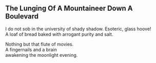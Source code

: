 The Lunging Of A Mountaineer Down A Boulevard
---------------------------------------------
I do not sob in the university of shady shadow. Esoteric, glass hoove!  
A loaf of bread baked with arrogant purity and salt.  
  
Nothing but that flute of movies.  
A fingernails and a brain  
awakening the moonlight evening.  
